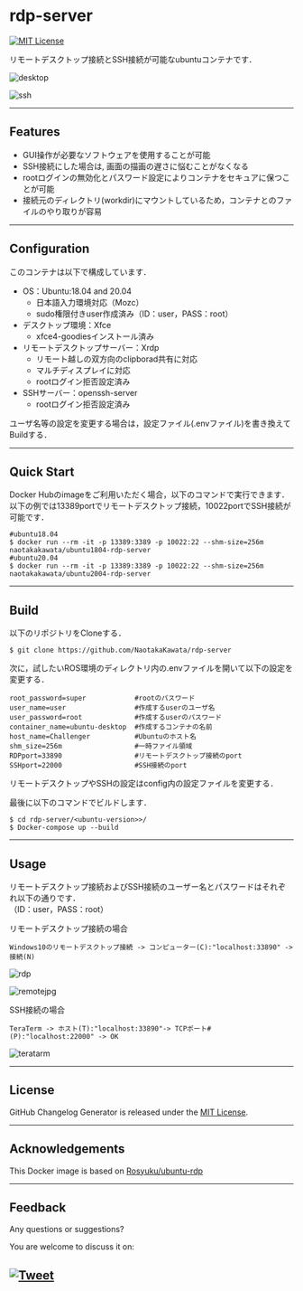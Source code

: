 # rdp-server

[![MIT License](http://img.shields.io/badge/license-MIT-blue.svg?style=flat)](LICENSE)

リモートデスクトップ接続とSSH接続が可能なubuntuコンテナです．

![desktop](https://user-images.githubusercontent.com/38690306/116877481-f7d59000-ac58-11eb-9366-5ac28b5d33a2.jpg)

![ssh](https://user-images.githubusercontent.com/38690306/116877708-3ff4b280-ac59-11eb-9984-132d21b2ce3c.jpg)

---

## Features
- GUI操作が必要なソフトウェアを使用することが可能
- SSH接続にした場合は, 画面の描画の遅さに悩むことがなくなる
- rootログインの無効化とパスワード設定によりコンテナをセキュアに保つことが可能
- 接続元のディレクトリ(workdir)にマウントしているため，コンテナとのファイルのやり取りが容易

---

## Configuration
このコンテナは以下で構成しています．  
- OS：Ubuntu:18.04 and 20.04
  - 日本語入力環境対応（Mozc）
  - sudo権限付きuser作成済み（ID：user，PASS：root）
- デスクトップ環境：Xfce
  - xfce4-goodiesインストール済み
- リモートデスクトップサーバー：Xrdp
  - リモート越しの双方向のclipborad共有に対応
  - マルチディスプレイに対応
  - rootログイン拒否設定済み
- SSHサーバー：openssh-server
  - rootログイン拒否設定済み

ユーザ名等の設定を変更する場合は，設定ファイル(.envファイル)を書き換えてBuildする．

---

## Quick Start
Docker Hubのimageをご利用いただく場合，以下のコマンドで実行できます．
以下の例では13389portでリモートデスクトップ接続，10022portでSSH接続が可能です．
```
#ubuntu18.04
$ docker run --rm -it -p 13389:3389 -p 10022:22 --shm-size=256m naotakakawata/ubuntu1804-rdp-server
#ubuntu20.04
$ docker run --rm -it -p 13389:3389 -p 10022:22 --shm-size=256m naotakakawata/ubuntu2004-rdp-server
```

---

## Build
以下のリポジトリをCloneする．
```
$ git clone https://github.com/NaotakaKawata/rdp-server
```
次に，試したいROS環境のディレクトリ内の.envファイルを開いて以下の設定を変更する．
```
root_password=super            #rootのパスワード
user_name=user                 #作成するuserのユーザ名
user_password=root             #作成するuserのパスワード
container_name=ubuntu-desktop  #作成するコンテナの名前
host_name=Challenger           #Ubuntuのホスト名
shm_size=256m                  #一時ファイル領域
RDPport=33890                  #リモートデスクトップ接続のport
SSHport=22000                  #SSH接続のport
```
リモートデスクトップやSSHの設定はconfig内の設定ファイルを変更する．

最後に以下のコマンドでビルドします．
```
$ cd rdp-server/<ubuntu-version>>/
$ Docker-compose up --build
```

---

## Usage
リモートデスクトップ接続およびSSH接続のユーザー名とパスワードはそれぞれ以下の通りです．  
（ID：user，PASS：root）

リモートデスクトップ接続の場合
```
Windows10のリモートデスクトップ接続 -> コンピューター(C):"localhost:33890" -> 接続(N)
```

![rdp](https://user-images.githubusercontent.com/38690306/116878198-fb1d4b80-ac59-11eb-932b-e04493890287.jpg)

![remotejpg](https://user-images.githubusercontent.com/38690306/116873764-2c464d80-ac53-11eb-8b79-7b1da9f1b4af.jpg)

SSH接続の場合
```
TeraTerm -> ホスト(T):"localhost:33890"-> TCPポート#(P):"localhost:22000" -> OK
```
![teratarm](https://user-images.githubusercontent.com/38690306/116877859-73374180-ac59-11eb-833d-4aa29d23feb1.jpg)

---

## License
GitHub Changelog Generator is released under the [MIT License](http://www.opensource.org/licenses/MIT).

---

## Acknowledgements
This Docker image is based on [Rosyuku/ubuntu-rdp](https://github.com/Rosyuku/ubuntu-rdp)

---

## Feedback 
Any questions or suggestions?

You are welcome to discuss it on:

[![Tweet](https://img.shields.io/twitter/url/http/shields.io.svg?style=social)](https://twitter.com/dancing_nanachi)
---